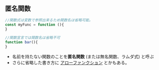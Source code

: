 ## 匿名関数
```javascript
//関数式は変数で参照出来るため関数名は省略可能。
const myFunc = function (){
}

//関数宣言では関数名は省略不可
function bar(){
}

```
* 名前を持たない関数のことを**匿名関数** (または無名関数、ラムダ式) と呼ぶ
* さらに省略した書き方に [アローファンクション](./arrowFunction.md) とかもある。

